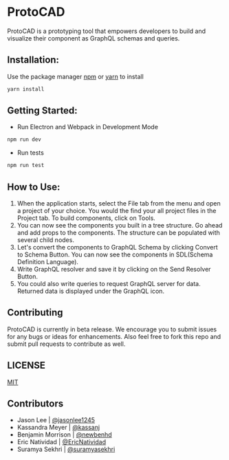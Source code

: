 # ProtoCAD

ProtoCAD is a prototyping tool that empowers developers to build and visualize their component as GraphQL schemas and queries. 

## Installation:
Use the package manager [npm](https://www.npmjs.com/) or [yarn](https://yarnpkg.com/lang/en/) to install

```bash
yarn install
```

## Getting Started:
- Run Electron and Webpack in Development Mode 
```bash
npm run dev 
```
- Run tests 
```bash
npm run test
```

## How to Use:
1. When the application starts, select the File tab from the menu and open a project of your choice. You would the find your all project files in the Project tab. To build components, click on Tools. 
2. You can now see the components you built in a tree structure. Go ahead and add props to the components. The structure can be populated with several child nodes.
3. Let's convert the components to GraphQL Schema by clicking Convert to Schema Button. You can now see the components in SDL(Schema Definition Language). 
4. Write GraphQL resolver and save it by clicking on the Send Resolver Button.
5. You could also write queries to request GraphQL server for data. Returned data is displayed under the GraphQL icon.

## Contributing
ProtoCAD is currently in beta release. We encourage you to submit issues for any bugs or ideas for enhancements. Also feel free to fork this repo and submit pull requests to contribute as well.

## LICENSE 
[MIT](https://github.com/CAD-X/ProtoCAD/blob/master/LICENSE)

## Contributors

- Jason Lee | [@jasonlee1245](https://github.com/jasonlee1245)
- Kassandra Meyer | [@kassanj](https://github.com/kassanj)
- Benjamin Morrison | [@newbenhd](https://github.com/newbenhd)
- Eric Natividad | [@EricNatividad](https://github.com/EricNatividad)
- Suramya Sekhri | [@suramyasekhri](https://github.com/suramyasekhri)

